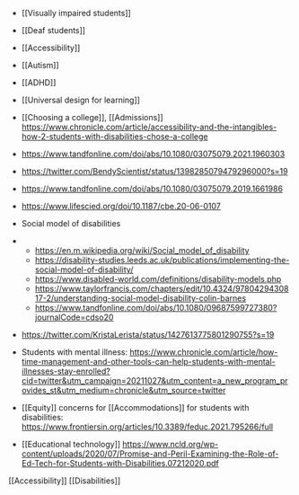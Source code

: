   - [[Visually impaired students]]
  - [[Deaf students]]
  - [[Accessibility]]
  - [[Autism]]
  - [[ADHD]]
  -  [[Universal design for learning]]

  - [[Choosing a college]],
    [[Admissions]]
    https://www.chronicle.com/article/accessibility-and-the-intangibles-how-2-students-with-disabilities-chose-a-college

  - https://www.tandfonline.com/doi/abs/10.1080/03075079.2021.1960303
  - https://twitter.com/BendyScientist/status/1398285079479296000?s=19
  - https://www.tandfonline.com/doi/abs/10.1080/03075079.2019.1661986
  - https://www.lifescied.org/doi/10.1187/cbe.20-06-0107

  - Social model of disabilities

  -   - https://en.m.wikipedia.org/wiki/Social_model_of_disability
      - https://disability-studies.leeds.ac.uk/publications/implementing-the-social-model-of-disability/
      - https://www.disabled-world.com/definitions/disability-models.php
      - https://www.taylorfrancis.com/chapters/edit/10.4324/9780429430817-2/understanding-social-model-disability-colin-barnes
      - https://www.tandfonline.com/doi/abs/10.1080/09687599727380?journalCode=cdso20

  - https://twitter.com/KristaLerista/status/1427613775801290755?s=19

  - Students with mental illness:
    https://www.chronicle.com/article/how-time-management-and-other-tools-can-help-students-with-mental-illnesses-stay-enrolled?cid=twitter&utm_campaign=20211027&utm_content=a_new_program_provides_st&utm_medium=chronicle&utm_source=twitter

  - [[Equity]] concerns for
    [[Accommodations]] for students with
    disabilities:
    https://www.frontiersin.org/articles/10.3389/feduc.2021.795266/full

  - [[Educational technology]]
    https://www.ncld.org/wp-content/uploads/2020/07/Promise-and-Peril-Examining-the-Role-of-Ed-Tech-for-Students-with-Disabilities.07212020.pdf

[[Accessibility]]
[[Disabilities]]